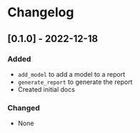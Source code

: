 # Changelog

## [0.1.0] - 2022-12-18

### Added

* `add_model` to add a model to a report
* `generate_report` to generate the report
* Created initial docs

### Changed

* None
